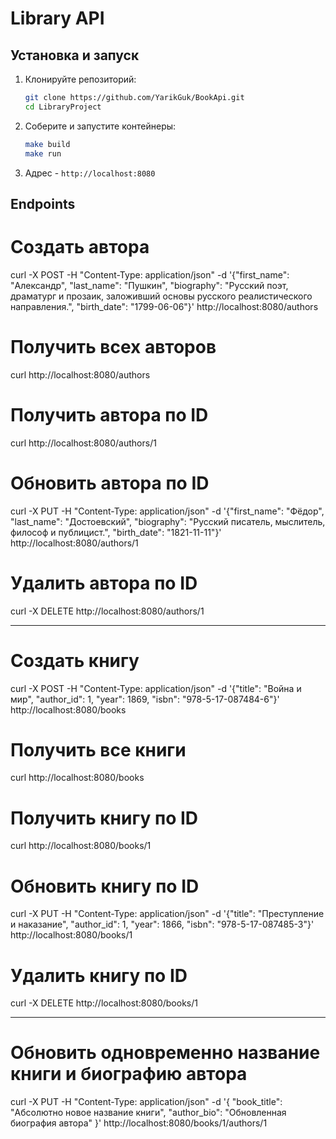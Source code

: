 # Library API

## Установка и запуск

1. Клонируйте репозиторий:
    ```sh
    git clone https://github.com/YarikGuk/BookApi.git
    cd LibraryProject
    ```

2. Соберите и запустите контейнеры:
    ```sh
    make build
    make run
    ```

3. Адрес - `http://localhost:8080`

## Endpoints

# Создать автора
curl -X POST -H "Content-Type: application/json" -d '{"first_name": "Александр", "last_name": "Пушкин", "biography": "Русский поэт, драматург и прозаик, заложивший основы русского реалистического направления.", "birth_date": "1799-06-06"}' http://localhost:8080/authors

# Получить всех авторов
curl http://localhost:8080/authors

# Получить автора по ID
curl http://localhost:8080/authors/1

# Обновить автора по ID
curl -X PUT -H "Content-Type: application/json" -d '{"first_name": "Фёдор", "last_name": "Достоевский", "biography": "Русский писатель, мыслитель, философ и публицист.", "birth_date": "1821-11-11"}' http://localhost:8080/authors/1

# Удалить автора по ID
curl -X DELETE http://localhost:8080/authors/1

----------------------------

# Создать книгу
curl -X POST -H "Content-Type: application/json" -d '{"title": "Война и мир", "author_id": 1, "year": 1869, "isbn": "978-5-17-087484-6"}' http://localhost:8080/books

# Получить все книги
curl http://localhost:8080/books

# Получить книгу по ID
curl http://localhost:8080/books/1

# Обновить книгу по ID
curl -X PUT -H "Content-Type: application/json" -d '{"title": "Преступление и наказание", "author_id": 1, "year": 1866, "isbn": "978-5-17-087485-3"}' http://localhost:8080/books/1

# Удалить книгу по ID
curl -X DELETE http://localhost:8080/books/1

----------------------------

# Обновить одновременно название книги и биографию автора

curl -X PUT -H "Content-Type: application/json" -d '{  "book_title": "Абсолютно новое название книги", "author_bio": "Обновленная биография автора" }' http://localhost:8080/books/1/authors/1
